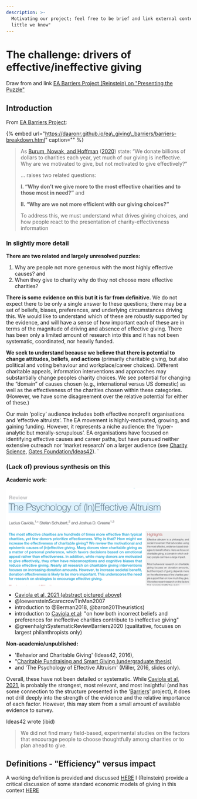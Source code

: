 ```yaml
---
description: >-
  Motivating our project; feel free to be brief and link external content.  "How
  little we know"
---
```


# The challenge: drivers of effective/ineffective giving

Draw from and link [EA Barriers Project \(Reinstein\) on "Presenting the Puzzle"](https://daaronr.github.io/ea_giving_barriers/present-puzzle.html)

## Introduction

From [EA Barriers Project](https://daaronr.github.io/ea_giving_barriers/present-puzzle.html):

{% embed url="https://daaronr.github.io/ea\_giving\_barriers/barriers-breakdown.html" caption="" %}

> As [Burum, Nowak, and Hoffman](https://daaronr.github.io/ea_giving_barriers/present-puzzle.html#ref-burumEvolutionaryExplanationIneffective2020) \([2020](https://daaronr.github.io/ea_giving_barriers/present-puzzle.html#ref-burumEvolutionaryExplanationIneffective2020)\) state: “We donate billions of dollars to charities each year, yet much of our giving is ineffective. Why are we motivated to give, but not motivated to give effectively?”
>
> ... raises two related questions:
>
> **I. “Why don’t we give more to the most effective charities and to those most in need?”** and
>
> **II. “Why are we not more efficient with our giving choices?”**
>
> To address this, we must understand what drives giving choices, and how people react to the presentation of charity-effectiveness information

### In slightly more detail

**There are two related and largely unresolved puzzles:**

1. Why are people not more generous with the most highly effective causes? and
2. When they give to charity why do they not choose more effective charities?

**There is some evidence on this but it is far from definitive.** We do not expect there to be only a single answer to these questions; there may be a set of beliefs, biases, preferences, and underlying circumstances driving this. We would like to understand which of these are robustly supported by the evidence, and will have a sense of how important each of these are in terms of the magnitude of driving and absence of effective giving. There has been only a limited amount of research into this and it has not been systematic, coordinated, nor heavily funded.

**We seek to understand because we believe that there is potential to change attitudes, beliefs, and actions** \(primarily charitable giving, but also political and voting behaviour and workplace/career choices\). Different charitable appeals, information interventions and approaches may substantially change peoples charity choices. We see potential for changing the “domain” of causes chosen \(e.g., international versus US domestic\) as well as the effectiveness of the charities chosen within these categories. \(However, we have some disagreement over the relative potential for either of these.\)

Our main ‘policy’ audience includes both effective nonprofit organisations and ‘effective altruists’. The EA movement is highly-motivated, growing, and gaining funding. However, it represents a niche audience: the ‘hyper-analytic but morally-scrupulous’. EA organisations have focused on identifying effective causes and career paths, but have pursued neither extensive outreach nor ‘market research’ on a larger audience \(see [Charity Science](http://www.charityscience.com/operations-details/scaling-down-charity-science-outreach), [Gates Foundation/Ideas42](http://www.ideas42.org/wp-content/uploads/2018/08/ideas42-Best-of-Intentions_Charitable-Giving-1.pdf)\). \`

### \(Lack of\) previous synthesis on this

**Academic work:**

![](../.gitbook/assets/image%20%285%29.png)

* [Caviola et al, 2021 \(abstract pictured above\)](https://www.cell.com/trends/cognitive-sciences/fulltext/S1364-6613%2821%2900090-5#secst0005)
* @loewensteinScarecrowTinMan2007
* introduction to @Berman2018, @baron2011heuristics\)
* introduction to [Caviola et al](http://journal.sjdm.org/19/190810/jdm190810.pdf): "on how both incorrect beliefs and preferences for ineffective charities contribute to ineffective giving"
* @greenhalghSystematicReviewBarriers2020 \(qualitative, focuses on largest philanthropists only\)

**Non-academic/unpublished:**

* 'Behavior and Charitable Giving' \(Ideas42, 2016\),
* "[Charitable Fundraising and Smart Giving \(undergraduate thesis\)](https://aarongertler.net/wp-content/uploads/2018/01/Aaron-Gertler-Senior-Thesis-full-bibliography-1.pdf)
* and 'The Psychology of Effective Altruism' \(Miller, 2016, slides only\).



Overall, these have not been detailed or systematic. While [Caviola et al, 2021](https://www.cell.com/trends/cognitive-sciences/fulltext/S1364-6613%2821%2900090-5#secst0005), is probably the strongest, most relevant, and most insightful \(and has some connection to the structure presented in the '[Barriers](https://daaronr.github.io/ea_giving_barriers/index.html)' project\), it does not drill deeply into the strength of the evidence and the relative importance of each factor. However, this may stem from a small amount of available evidence to survey.

 Ideas42 wrote \(ibid\)

> We did not find many field-based, experimental studies on the factors that encourage people to choose thoughtfully among charities or to plan ahead to give.

## Definitions - "Efficiency" versus impact <a id="def-impact"></a>

A working definition is provided and discussed [HERE](https://daaronr.github.io/ea_giving_barriers/present-puzzle.html#def-impact) I \(Reinstein\) provide a critical discussion of some standard economic models of giving in this context [HERE](https://daaronr.github.io/ea_giving_barriers/present-puzzle.html#why-puzzle)

